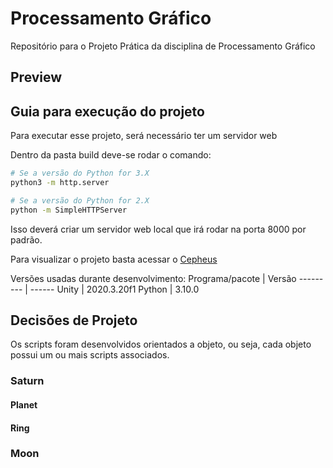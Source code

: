# Processamento Gráfico

Repositório para o Projeto Prática da disciplina de Processamento Gráfico

## Preview

## Guia para execução do projeto

Para executar esse projeto, será necessário ter um servidor web

Dentro da pasta build deve-se rodar o comando:
```bash
# Se a versão do Python for 3.X
python3 -m http.server

# Se a versão do Python for 2.X
python -m SimpleHTTPServer
```

Isso deverá criar um servidor web local que irá rodar na porta 8000 por padrão. 

Para visualizar o projeto basta acessar o [Cepheus](https://localhost:8000)


Versões usadas durante desenvolvimento:
Programa/pacote | Versão
--------- | ------
Unity | 2020.3.20f1
Python | 3.10.0


## Decisões de Projeto

Os scripts foram desenvolvidos orientados a objeto, ou seja, cada objeto possui um ou mais scripts associados.

### Saturn

#### Planet
#### Ring

### Moon
